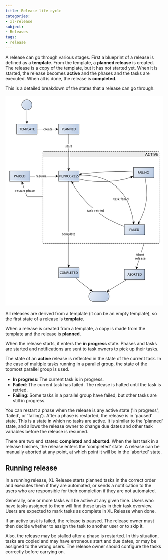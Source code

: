 ```yaml
---
title: Release life cycle
categories:
- xl-release
subject:
- Releases
tags:
- release
---
```


A release can go through various stages. First a blueprint of a release is defined as a **template**. From the template, a **planned release** is created. The release is a copy of the template, but it has not started yet. When it is started, the release becomes **active** and the phases and the tasks are executed. When all is done, the release is **completed**. 

This is a detailed breakdown of the states that a release can go through.

![Release life cycle](../images/release_lifecycle.png)

All releases are derived from a template (it can be an empty template), so the first state of a release is **template**.

When a release is created from a template, a copy is made from the template and the release is **planned**.

When the release starts, it enters the **in progress** state. Phases and tasks are started and notifications are sent to task owners to pick up their tasks.

The state of an **active** release is reflected in the state of the current task. In the case of multiple tasks running in a parallel group, the state of the topmost parallel group is used.

* **In progress**: The current task is in progress.
* **Failed**: The current task has failed. The release is halted until the task is retried.
* **Failing**: Some tasks in a parallel group have failed, but other tasks are still in progress.

You can restart a phase when the release is any active state ('in progress', 'failed', or 'failing'). After a phase is restarted, the release is in 'paused' state. This is a state in which no tasks are active. It is similar to the 'planned' state, and allows the release owner to change due dates and other task variables before the release is resumed.

There are two end states: **completed** and **aborted**. When the last task in a release finishes, the release enters the 'completed' state. A release can be manually aborted at any point, at which point it will be in the 'aborted' state.

## Running release

In a running release, XL Release starts planned tasks in the correct order and executes them if they are automated, or sends a notification to the users who are responsible for their completion if they are not automated.

Generally, one or more tasks will be active at any given time. Users who have tasks assigned to them will find these tasks in their task overview. Users are expected to mark tasks as complete in XL Release when done.

If an active task is failed, the release is paused. The release owner must then decide whether to assign the task to another user or to skip it.

Also, the release may be stalled after a phase is restarted. In this situation, tasks are copied and may have erroneous start and due dates, or may be assigned to the wrong users. The release owner should configure the tasks correctly before carrying on.
